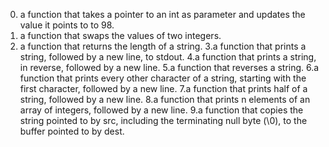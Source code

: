 0. a function that takes a pointer to an int as parameter and updates the value it points to to 98.
1.  a function that swaps the values of two integers.
2. a function that returns the length of a string.
3.a function that prints a string, followed by a new line, to stdout.
4.a function that prints a string, in reverse, followed by a new line.
5.a function that reverses a string. 
6.a function that prints every other character of a string, starting with the first character, followed by a new line.
7.a function that prints half of a string, followed by a new line.
8.a function that prints n elements of an array of integers, followed by a new line.
9.a function that copies the string pointed to by src, including the terminating null byte (\0), to the buffer pointed to by dest.
